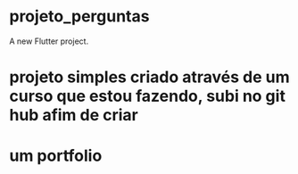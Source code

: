 # projeto_perguntas

A new Flutter project.

# projeto simples criado através de um curso que estou fazendo, subi no git hub afim de criar 
# um portfolio
